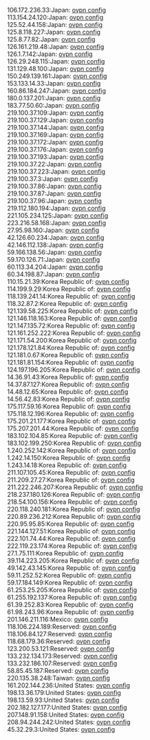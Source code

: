 106.172.236.33:Japan: [ovpn config](vpn/106_172_236_33.ovpn)  
113.154.24.120:Japan: [ovpn config](vpn/113_154_24_120.ovpn)  
125.52.44.158:Japan: [ovpn config](vpn/125_52_44_158.ovpn)  
125.8.118.227:Japan: [ovpn config](vpn/125_8_118_227.ovpn)  
125.8.77.82:Japan: [ovpn config](vpn/125_8_77_82.ovpn)  
126.161.219.48:Japan: [ovpn config](vpn/126_161_219_48.ovpn)  
126.1.7.142:Japan: [ovpn config](vpn/126_1_7_142.ovpn)  
126.29.248.115:Japan: [ovpn config](vpn/126_29_248_115.ovpn)  
131.129.48.100:Japan: [ovpn config](vpn/131_129_48_100.ovpn)  
150.249.139.161:Japan: [ovpn config](vpn/150_249_139_161.ovpn)  
153.133.14.33:Japan: [ovpn config](vpn/153_133_14_33.ovpn)  
160.86.184.247:Japan: [ovpn config](vpn/160_86_184_247.ovpn)  
180.0.137.201:Japan: [ovpn config](vpn/180_0_137_201.ovpn)  
183.77.50.60:Japan: [ovpn config](vpn/183_77_50_60.ovpn)  
219.100.37.109:Japan: [ovpn config](vpn/219_100_37_109.ovpn)  
219.100.37.129:Japan: [ovpn config](vpn/219_100_37_129.ovpn)  
219.100.37.144:Japan: [ovpn config](vpn/219_100_37_144.ovpn)  
219.100.37.169:Japan: [ovpn config](vpn/219_100_37_169.ovpn)  
219.100.37.172:Japan: [ovpn config](vpn/219_100_37_172.ovpn)  
219.100.37.176:Japan: [ovpn config](vpn/219_100_37_176.ovpn)  
219.100.37.193:Japan: [ovpn config](vpn/219_100_37_193.ovpn)  
219.100.37.22:Japan: [ovpn config](vpn/219_100_37_22.ovpn)  
219.100.37.223:Japan: [ovpn config](vpn/219_100_37_223.ovpn)  
219.100.37.3:Japan: [ovpn config](vpn/219_100_37_3.ovpn)  
219.100.37.86:Japan: [ovpn config](vpn/219_100_37_86.ovpn)  
219.100.37.87:Japan: [ovpn config](vpn/219_100_37_87.ovpn)  
219.100.37.96:Japan: [ovpn config](vpn/219_100_37_96.ovpn)  
219.112.180.194:Japan: [ovpn config](vpn/219_112_180_194.ovpn)  
221.105.234.125:Japan: [ovpn config](vpn/221_105_234_125.ovpn)  
223.216.58.168:Japan: [ovpn config](vpn/223_216_58_168.ovpn)  
27.95.98.160:Japan: [ovpn config](vpn/27_95_98_160.ovpn)  
42.126.60.234:Japan: [ovpn config](vpn/42_126_60_234.ovpn)  
42.146.112.138:Japan: [ovpn config](vpn/42_146_112_138.ovpn)  
59.166.138.56:Japan: [ovpn config](vpn/59_166_138_56.ovpn)  
59.170.126.71:Japan: [ovpn config](vpn/59_170_126_71.ovpn)  
60.113.34.204:Japan: [ovpn config](vpn/60_113_34_204.ovpn)  
60.34.198.87:Japan: [ovpn config](vpn/60_34_198_87.ovpn)  
110.15.21.39:Korea Republic of: [ovpn config](vpn/110_15_21_39.ovpn)  
114.199.9.29:Korea Republic of: [ovpn config](vpn/114_199_9_29.ovpn)  
118.139.241.14:Korea Republic of: [ovpn config](vpn/118_139_241_14.ovpn)  
118.32.87.2:Korea Republic of: [ovpn config](vpn/118_32_87_2.ovpn)  
121.139.58.225:Korea Republic of: [ovpn config](vpn/121_139_58_225.ovpn)  
121.146.118.163:Korea Republic of: [ovpn config](vpn/121_146_118_163.ovpn)  
121.147.135.72:Korea Republic of: [ovpn config](vpn/121_147_135_72.ovpn)  
121.161.252.222:Korea Republic of: [ovpn config](vpn/121_161_252_222.ovpn)  
121.171.54.200:Korea Republic of: [ovpn config](vpn/121_171_54_200.ovpn)  
121.178.121.84:Korea Republic of: [ovpn config](vpn/121_178_121_84.ovpn)  
121.181.0.67:Korea Republic of: [ovpn config](vpn/121_181_0_67.ovpn)  
121.181.81.154:Korea Republic of: [ovpn config](vpn/121_181_81_154.ovpn)  
124.197.196.205:Korea Republic of: [ovpn config](vpn/124_197_196_205.ovpn)  
14.36.91.43:Korea Republic of: [ovpn config](vpn/14_36_91_43.ovpn)  
14.37.87.127:Korea Republic of: [ovpn config](vpn/14_37_87_127.ovpn)  
14.48.12.65:Korea Republic of: [ovpn config](vpn/14_48_12_65.ovpn)  
14.56.42.83:Korea Republic of: [ovpn config](vpn/14_56_42_83.ovpn)  
175.117.59.16:Korea Republic of: [ovpn config](vpn/175_117_59_16.ovpn)  
175.118.12.196:Korea Republic of: [ovpn config](vpn/175_118_12_196.ovpn)  
175.201.21.177:Korea Republic of: [ovpn config](vpn/175_201_21_177.ovpn)  
175.207.201.44:Korea Republic of: [ovpn config](vpn/175_207_201_44.ovpn)  
183.102.104.85:Korea Republic of: [ovpn config](vpn/183_102_104_85.ovpn)  
183.102.199.250:Korea Republic of: [ovpn config](vpn/183_102_199_250.ovpn)  
1.240.252.142:Korea Republic of: [ovpn config](vpn/1_240_252_142.ovpn)  
1.242.14.150:Korea Republic of: [ovpn config](vpn/1_242_14_150.ovpn)  
1.243.14.18:Korea Republic of: [ovpn config](vpn/1_243_14_18.ovpn)  
211.107.105.45:Korea Republic of: [ovpn config](vpn/211_107_105_45.ovpn)  
211.209.27.27:Korea Republic of: [ovpn config](vpn/211_209_27_27.ovpn)  
211.222.246.207:Korea Republic of: [ovpn config](vpn/211_222_246_207.ovpn)  
218.237.180.126:Korea Republic of: [ovpn config](vpn/218_237_180_126.ovpn)  
218.54.100.156:Korea Republic of: [ovpn config](vpn/218_54_100_156.ovpn)  
220.118.240.181:Korea Republic of: [ovpn config](vpn/220_118_240_181.ovpn)  
220.89.236.212:Korea Republic of: [ovpn config](vpn/220_89_236_212.ovpn)  
220.95.95.85:Korea Republic of: [ovpn config](vpn/220_95_95_85.ovpn)  
221.144.127.51:Korea Republic of: [ovpn config](vpn/221_144_127_51.ovpn)  
222.101.74.44:Korea Republic of: [ovpn config](vpn/222_101_74_44.ovpn)  
222.119.23.174:Korea Republic of: [ovpn config](vpn/222_119_23_174.ovpn)  
27.1.75.111:Korea Republic of: [ovpn config](vpn/27_1_75_111.ovpn)  
39.114.223.205:Korea Republic of: [ovpn config](vpn/39_114_223_205.ovpn)  
49.142.43.145:Korea Republic of: [ovpn config](vpn/49_142_43_145.ovpn)  
59.11.252.52:Korea Republic of: [ovpn config](vpn/59_11_252_52.ovpn)  
59.17.184.149:Korea Republic of: [ovpn config](vpn/59_17_184_149.ovpn)  
61.253.25.205:Korea Republic of: [ovpn config](vpn/61_253_25_205.ovpn)  
61.255.192.137:Korea Republic of: [ovpn config](vpn/61_255_192_137.ovpn)  
61.39.252.83:Korea Republic of: [ovpn config](vpn/61_39_252_83.ovpn)  
61.98.243.96:Korea Republic of: [ovpn config](vpn/61_98_243_96.ovpn)  
201.146.211.116:Mexico: [ovpn config](vpn/201_146_211_116.ovpn)  
118.106.224.189:Reserved: [ovpn config](vpn/118_106_224_189.ovpn)  
118.106.84.127:Reserved: [ovpn config](vpn/118_106_84_127.ovpn)  
118.68.179.36:Reserved: [ovpn config](vpn/118_68_179_36.ovpn)  
123.200.53.121:Reserved: [ovpn config](vpn/123_200_53_121.ovpn)  
133.232.134.173:Reserved: [ovpn config](vpn/133_232_134_173.ovpn)  
133.232.186.107:Reserved: [ovpn config](vpn/133_232_186_107.ovpn)  
58.85.45.187:Reserved: [ovpn config](vpn/58_85_45_187.ovpn)  
220.135.38.248:Taiwan: [ovpn config](vpn/220_135_38_248.ovpn)  
161.202.144.236:United States: [ovpn config](vpn/161_202_144_236.ovpn)  
198.13.36.179:United States: [ovpn config](vpn/198_13_36_179.ovpn)  
198.13.59.93:United States: [ovpn config](vpn/198_13_59_93.ovpn)  
202.182.127.177:United States: [ovpn config](vpn/202_182_127_177.ovpn)  
207.148.91.158:United States: [ovpn config](vpn/207_148_91_158.ovpn)  
208.94.244.242:United States: [ovpn config](vpn/208_94_244_242.ovpn)  
45.32.29.3:United States: [ovpn config](vpn/45_32_29_3.ovpn)  
